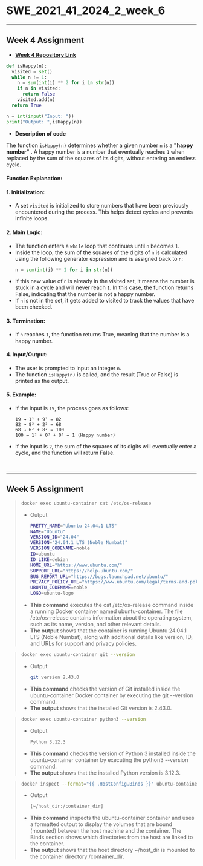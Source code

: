 # SWE_2021_41_2024_2_week_6

---

## Week 4 Assignment
- [**Week 4 Repository Link**](https://github.com/ch0rca/SWE_2021_41_2024_2_week_4)
```python
def isHappy(n):
  visited = set()
  while n != 1:
    n = sum(int(i) ** 2 for i in str(n))
    if n in visited:
      return False
    visited.add(n)
  return True

n = int(input("Input: "))
print("Output: ",isHappy(n))
```

- **Description of code**
  
The function `isHappy(n)` determines whether a given number `n` is a **"happy number"**  .
A happy number is a number that eventually reaches `1` when replaced by the sum of the squares of its digits, without entering an endless cycle.
#### Function Explanation:

#### 1. Initialization:
- A set `visited` is initialized to store numbers that have been previously encountered during the process. This helps detect cycles and prevents infinite loops.

#### 2. Main Logic:
- The function enters a `while` loop that continues until `n` becomes `1`.
- Inside the loop, the sum of the squares of the digits of `n` is calculated using the following generator expression and is assigned back to `n`:
  ```python
  n = sum(int(i) ** 2 for i in str(n))
- If this new value of `n` is already in the visited set, it means the number is stuck in a cycle and will never reach `1`. In this case, the function returns False, indicating that the number is not a happy number.
- If `n` is not in the set, it gets added to visited to track the values that have been checked.

#### 3. Termination:
- If `n` reaches `1`, the function returns True, meaning that the number is a happy number.

#### 4. Input/Output:
- The user is prompted to input an integer `n`.
- The function `isHappy(n)` is called, and the result (True or False) is printed as the output.

#### 5. Example:
- If the input is `19`, the process goes as follows:
  ```
  19 → 1² + 9² = 82 
  82 → 8² + 2² = 68 
  68 → 6² + 8² = 100
  100 → 1² + 0² + 0² = 1 (Happy number)
  ```
- If the input is `2`, the sum of the squares of its digits will eventually enter a cycle, and the function will return False.

<br/>  

---

## Week 5 Assignment

>```bash
>docker exec ubuntu-container cat /etc/os-release
>```
> - Output
>   ```bash
>   PRETTY_NAME="Ubuntu 24.04.1 LTS"
>   NAME="Ubuntu"
>   VERSION_ID="24.04"
>   VERSION="24.04.1 LTS (Noble Numbat)"
>   VERSION_CODENAME=noble
>   ID=ubuntu
>   ID_LIKE=debian
>   HOME_URL="https://www.ubuntu.com/"
>   SUPPORT_URL="https://help.ubuntu.com/"
>   BUG_REPORT_URL="https://bugs.launchpad.net/ubuntu/"
>   PRIVACY_POLICY_URL="https://www.ubuntu.com/legal/terms-and-policies/privacy-policy"
>   UBUNTU_CODENAME=noble
>   LOGO=ubuntu-logo
>   ```
> - **This command** executes the cat /etc/os-release command inside a running Docker container named ubuntu-container. The file /etc/os-release contains information about the operating system, such as its name, version, and other relevant details.
> - **The output** shows that the container is running Ubuntu 24.04.1 LTS (Noble Numbat), along with additional details like version, ID, and URLs for support and privacy policies.


>```bash
>docker exec ubuntu-container git --version
>```
> - Output
>   ```bash
>   git version 2.43.0
>   ```
> - **This command** checks the version of Git installed inside the ubuntu-container Docker container by executing the git --version command.
> - **The output** shows that the installed Git version is 2.43.0.

>```bash
>docker exec ubuntu-container python3 --version
>```
> - Output
>   ```bash
>   Python 3.12.3
>   ```
> - **This command** checks the version of Python 3 installed inside the ubuntu-container container by executing the python3 --version command.
> - **The output** shows that the installed Python version is 3.12.3.

>```bash
>docker inspect --format="{{ .HostConfig.Binds }}" ubuntu-container
>```
> - Output
>   ```bash
>   [~/host_dir:/container_dir]
>   ```
> - **This command** inspects the ubuntu-container container and uses a formatted output to display the volumes that are bound (mounted) between the host machine and the container. The Binds section shows which directories from the host are linked to the container.
> - **The output** shows that the host directory ~/host_dir is mounted to the container directory /container_dir.
